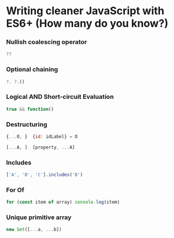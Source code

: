 # Writing cleaner JavaScript with ES6+ (How many do you know?)

### Nullish coalescing operator 
```javascript
??
```

### Optional chaining 
```javascript
?. ?.()
```

### Logical AND Short-circuit Evaluation
```javascript
true && function()
```

### Destructuring 
```javascript
{...O, }  {id: idLabel} = O

[...A, ]  [property, ...A]
```

### Includes
```javascript
['A', 'B', 'C'].includes('B')
```

### For Of
```javascript
for (const item of array) console.log(item)
```

### Unique primitive array 
```javascript
new Set([...a, ...b])
```
